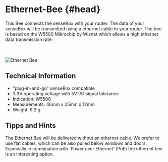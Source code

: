 # Ethernet-Bee {#head}
<div class="description">
This Bee connects the senseBox with your router. The data of your senseBox will be transmitted using a ethernet cable to your router. The bee is based on the W5500 Mikrochip by Wiznet which allows a high ethernet data transmission rate.</div>
<div class="line">
    <br>
    <br>
</div>

![Ethernet Bee](../../../../pictures/Lan_bottom.png)

## Technical Information


* "plug-in-and-go" senseBox compatible
* 3.3V operating voltage with 5V I/O signal tolerance
* Indication: W5500
* Measurements: 46mm x 25mm x 12mm
* Weight: 9.2 g

## Tipps and Hints

The Ethernet Bee will be delivered without an ethernet cable. We prefer to use flat cables, which can be also pulled below windows and doors.  
Especially in combination with 'Power over Ethernet' (PoE) the ethernet bee is an interesting option.
